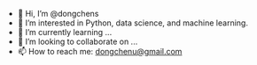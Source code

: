- 👋 Hi, I’m @dongchens
- 👀 I’m interested in Python, data science, and machine learning. 
- 🌱 I’m currently learning ...
- 💞️ I’m looking to collaborate on ...
- 📫 How to reach me: dongchenu@gmail.com

<!---
dongchens/dongchens is a ✨ special ✨ repository because its `README.md` (this file) appears on your GitHub profile.
You can click the Preview link to take a look at your changes.
--->
